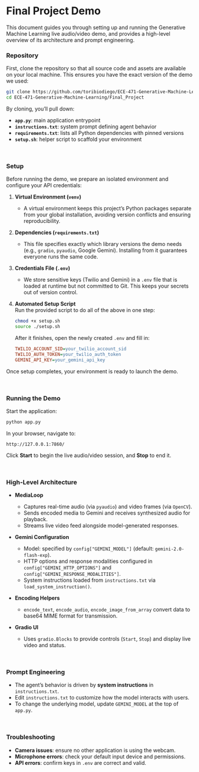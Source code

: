 # Final Project Demo

This document guides you through setting up and running the Generative Machine Learning live audio/video demo, and provides a high-level overview of its architecture and prompt engineering.


### Repository

First, clone the repository so that all source code and assets are available on your local machine. This ensures you have the exact version of the demo we used:

```bash
git clone https://github.com/toribiodiego/ECE-471-Generative-Machine-Learning.git
cd ECE-471-Generative-Machine-Learning/Final_Project
```

By cloning, you’ll pull down:
- **`app.py`**: main application entrypoint
- **`instructions.txt`**: system prompt defining agent behavior
- **`requirements.txt`**: lists all Python dependencies with pinned versions
- **`setup.sh`**: helper script to scaffold your environment

<br>


### Setup

Before running the demo, we prepare an isolated environment and configure your API credentials:

1. **Virtual Environment (`venv`)**  
   - A virtual environment keeps this project’s Python packages separate from your global installation, avoiding version conflicts and ensuring reproducibility.

2. **Dependencies (`requirements.txt`)**  
   - This file specifies exactly which library versions the demo needs (e.g., `gradio`, `pyaudio`, Google Gemini). Installing from it guarantees everyone runs the same code.

3. **Credentials File (`.env`)**  
   - We store sensitive keys (Twilio and Gemini) in a `.env` file that is loaded at runtime but not committed to Git. This keeps your secrets out of version control.

4. **Automated Setup Script**  
   Run the provided script to do all of the above in one step:
   ```bash
   chmod +x setup.sh      
   source ./setup.sh             
   ```
   After it finishes, open the newly created `.env` and fill in:
   ```ini
   TWILIO_ACCOUNT_SID=your_twilio_account_sid
   TWILIO_AUTH_TOKEN=your_twilio_auth_token
   GEMINI_API_KEY=your_gemini_api_key
   ```

Once setup completes, your environment is ready to launch the demo.

<br>


### Running the Demo

Start the application:
```bash
python app.py
```

In your browser, navigate to:
```
http://127.0.0.1:7860/
```
Click **Start** to begin the live audio/video session, and **Stop** to end it.

<br>


### High-Level Architecture

- **MediaLoop**  
  - Captures real-time audio (via `pyaudio`) and video frames (via `OpenCV`).  
  - Sends encoded media to Gemini and receives synthesized audio for playback.  
  - Streams live video feed alongside model-generated responses.

- **Gemini Configuration**  
  - Model: specified by `config["GEMINI_MODEL"]` (default: `gemini-2.0-flash-exp`).  
  - HTTP options and response modalities configured in `config["GEMINI_HTTP_OPTIONS"]` and `config["GEMINI_RESPONSE_MODALITIES"]`.
  - System instructions loaded from `instructions.txt` via `load_system_instruction()`.

- **Encoding Helpers**  
  - `encode_text`, `encode_audio`, `encode_image_from_array` convert data to base64 MIME format for transmission.

- **Gradio UI**  
  - Uses `gradio.Blocks` to provide controls (`Start`, `Stop`) and display live video and status.

<br>


### Prompt Engineering

- The agent’s behavior is driven by **system instructions** in `instructions.txt`.  
- Edit `instructions.txt` to customize how the model interacts with users.  
- To change the underlying model, update `GEMINI_MODEL` at the top of `app.py`.

<br>


### Troubleshooting

- **Camera issues**: ensure no other application is using the webcam.  
- **Microphone errors**: check your default input device and permissions.  
- **API errors**: confirm keys in `.env` are correct and valid.